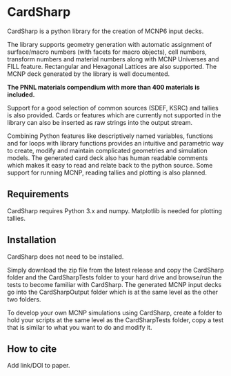 CardSharp
=========

CardSharp is a python library for the creation of MCNP6 input decks. 

The library supports geometry generation with automatic assignment of surface/macro numbers (with facets for macro objects), cell numbers, transform numbers and material numbers along with MCNP Universes and FILL feature. Rectangular and Hexagonal Lattices are also supported. The MCNP deck generated by the library is well documented.

**The PNNL materials compendium with more than 400 materials is included.**

Support for a good selection of common sources (SDEF, KSRC) and tallies is also provided. Cards or features which are currently not supported in the library can also be inserted as raw strings into the output stream.

Combining Python features like descriptively named variables, functions and for loops with library functions provides an intuitive and parametric way to create, modify and maintain complicated geometries and simulation models. The generated card deck also has human readable comments which makes it easy to read and relate back to the python source. Some support for running MCNP, reading tallies and plotting is also planned.

Requirements
------------
CardSharp requires Python 3.x and numpy. 
Matplotlib is needed for plotting tallies.

Installation
------------
CardSharp does not need to be installed.

Simply download the zip file from the latest release and copy the CardSharp folder and the CardSharpTests folder to your hard drive and browse/run the tests to become familiar with CardSharp. The generated MCNP input decks go into the CardSharpOutput folder which is at the same level as the other two folders.

To develop your own MCNP simulations using CardSharp, create a folder to hold your scripts at the same level as the CardSharpTests folder, copy a test that is similar to what you want to do and modify it.

How to cite
-----------
Add link/DOI to paper.
